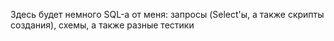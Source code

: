 Здесь будет немного SQL-а от меня: запросы (Select'ы, а также скрипты создания), схемы, а также разные тестики
